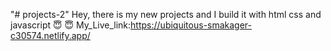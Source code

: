 "# projects-2"
Hey, there is my new projects and I build it with html css and javascript 😇 😇
My_Live_link:https://ubiquitous-smakager-c30574.netlify.app/
